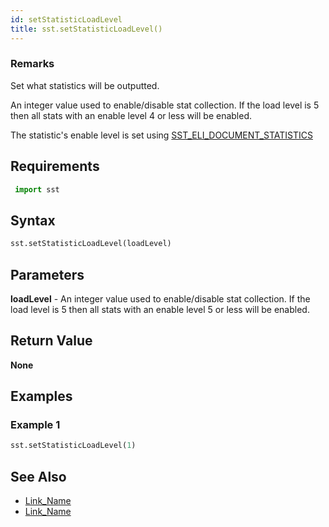 ```yaml
---
id: setStatisticLoadLevel
title: sst.setStatisticLoadLevel()
---
```


### Remarks

Set what statistics will be outputted. 

An integer value used to enable/disable stat collection. If the load level is 5 then all stats with an enable level 4 or less will be enabled.

The statistic's enable level is set using [SST_ELI_DOCUMENT_STATISTICS](cpp/eli/sst_eli_document_statistics.md)

## Requirements

```python
 import sst
```

## Syntax

```python
sst.setStatisticLoadLevel(loadLevel)
```

## Parameters

**loadLevel** - An integer value used to enable/disable stat collection. If the load level is 5 then all stats with an enable level 5 or less will be enabled.

## Return Value

**None**

## Examples

### Example 1
```python
sst.setStatisticLoadLevel(1)
```

## See Also

- [Link_Name](TBA)
- [Link_Name](TBA)